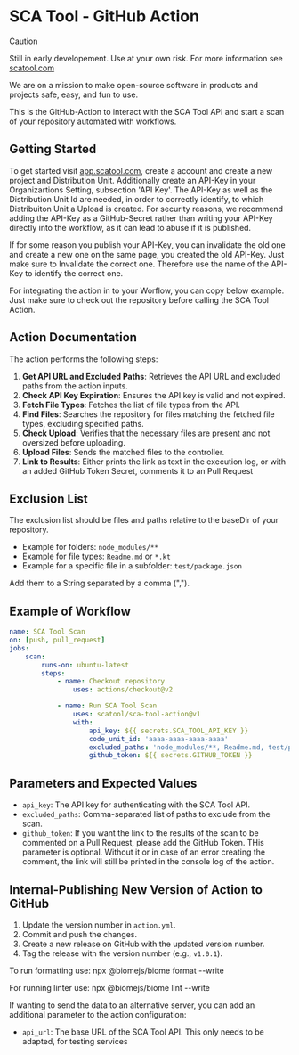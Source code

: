 # SCA Tool - GitHub Action

>[!CAUTION]
>Still in early developement. Use at your own risk. For more information see [scatool.com](https://scatool.com)

We are on a mission to make open-source software in products and projects safe, easy, and fun to use.

This is the GitHub-Action to interact with the SCA Tool API and start a scan of your repository automated with workflows.

## Getting Started

To get started visit [app.scatool.com](https://app.scatool.com), create a account and create a new project and Distribution Unit. Additionally create an API-Key in your Organizartions Setting, subsection 'API Key'. The API-Key as well as the Distribution Unit Id are needed, in order to correctly identify, to which Distribuiton Unit a Upload is created.
For security reasons, we recommend adding the API-Key as a GitHub-Secret rather than writing your API-Key directly into the workflow, as it can lead to abuse if it is published.

If for some reason you publish your API-Key, you can invalidate the old one and create a new one on the same page, you created the old API-Key. Just make sure to Invalidate the correct one. Therefore use the name of the API-Key to identify the correct one.

For integrating the action in to your Worflow, you can copy below example. Just make sure to check out the repository before calling the SCA Tool Action.

## Action Documentation

The action performs the following steps:

1. **Get API URL and Excluded Paths**: Retrieves the API URL and excluded paths from the action inputs.
2. **Check API Key Expiration**: Ensures the API key is valid and not expired.
3. **Fetch File Types**: Fetches the list of file types from the API.
4. **Find Files**: Searches the repository for files matching the fetched file types, excluding specified paths.
5. **Check Upload**: Verifies that the necessary files are present and not oversized before uploading.
6. **Upload Files**: Sends the matched files to the controller.
7. **Link to Results**: Either prints the link as text in the execution log, or with an added GitHub Token Secret, comments it to an Pull Request

## Exclusion List

The exclusion list should be files and paths relative to the baseDir of your repository.

- Example for folders: `node_modules/**`
- Example for file types: `Readme.md` or `*.kt`
- Example for a specific file in a subfolder: `test/package.json`

Add them to a String separated by a comma (",").

## Example of Workflow

```yaml
name: SCA Tool Scan
on: [push, pull_request]
jobs:
    scan:
        runs-on: ubuntu-latest
        steps:
            - name: Checkout repository
                uses: actions/checkout@v2

            - name: Run SCA Tool Scan
                uses: scatool/sca-tool-action@v1
                with:
                    api_key: ${{ secrets.SCA_TOOL_API_KEY }}
                    code_unit_id: 'aaaa-aaaa-aaaa-aaaa'
                    excluded_paths: 'node_modules/**, Readme.md, test/package.json'
                    github_token: ${{ secrets.GITHUB_TOKEN }}
```

## Parameters and Expected Values

- `api_key`: The API key for authenticating with the SCA Tool API.
- `excluded_paths`: Comma-separated list of paths to exclude from the scan.
- `github_token`: If you want the link to the results of the scan to be commented on a Pull Request, please add the GitHub Token. THis parameter is optional. Without it or in case of an error creating the comment, the link will still be printed in the console log of the action.

## Internal-Publishing New Version of Action to GitHub

1. Update the version number in `action.yml`.
2. Commit and push the changes.
3. Create a new release on GitHub with the updated version number.
4. Tag the release with the version number (e.g., `v1.0.1`).

To run formatting use:
npx @biomejs/biome format --write

For running linter use:
npx @biomejs/biome lint --write

If wanting to send the data to an alternative server, you can add an additional parameter to the action configuration:

- `api_url`: The base URL of the SCA Tool API. This only needs to be adapted, for testing services
